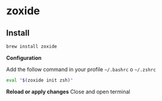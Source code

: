 # zoxide

## Install

```bash
brew install zoxide
```

**Configuration**

Add the follow command in your profile `~/.bashrc` o `~/.zshrc`

```bash
eval "$(zoxide init zsh)"
```


**Reload or apply changes**
Close and open terminal